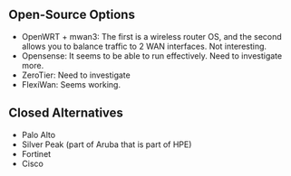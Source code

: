 
## Open-Source Options

- OpenWRT + mwan3: The first is a wireless router OS, and the second allows you to balance traffic to 2 WAN interfaces. Not interesting.
- Opensense: It seems to be able to run effectively. Need to investigate more.
- ZeroTier: Need to investigate
- FlexiWan: Seems working.

## Closed Alternatives

- Palo Alto
- Silver Peak (part of Aruba that is part of HPE)
- Fortinet
- Cisco